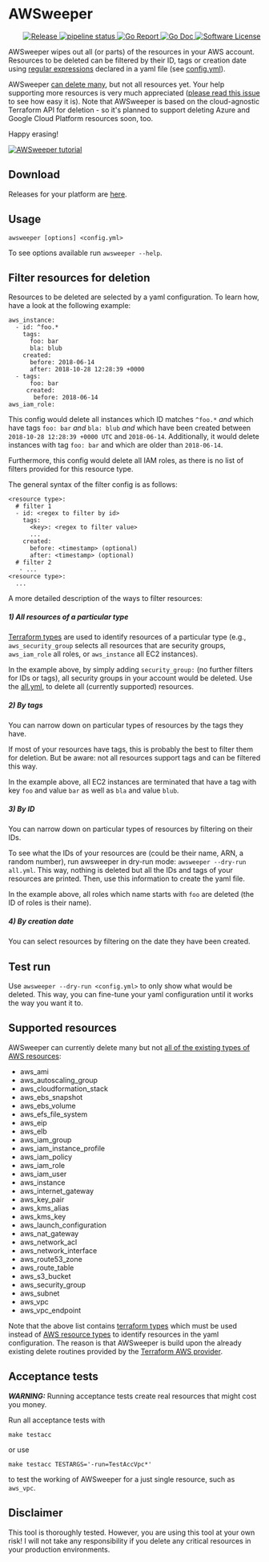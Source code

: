 # AWSweeper

<p align="right">
  <a href="https://github.com/cloudetc/awsweeper/releases/latest">
    <img alt="Release" src="https://img.shields.io/github/release/cloudetc/awsweeper.svg?style=flat-square">
  </a>
  <a href="https://gitlab.com/jckuester/awsweeper/commits/master">
    <img alt="pipeline status" src="https://gitlab.com/jckuester/awsweeper/badges/master/pipeline.svg" />
  </a>
  <a href="https://goreportcard.com/report/github.com/cloudetc/awsweeper">
    <img alt="Go Report" src="https://goreportcard.com/badge/github.com/cloudetc/awsweeper?style=flat-square" />
  </a>
  <a href="https://godoc.org/github.com/cloudetc/awsweeper">
    <img alt="Go Doc" src="https://img.shields.io/badge/godoc-reference-blue.svg?style=flat-square" />
  </a>
  <a href="https://github.com/cloudetc/awsweeper/blob/master/LICENSE">
    <img alt="Software License" src="https://img.shields.io/github/license/cloudetc/awsweeper.svg?style=flat-square" />
  </a>
</p>

AWSweeper wipes out all (or parts) of the resources in your AWS account. Resources to be deleted can be filtered by their ID, tags or 
creation date using [regular expressions](https://golang.org/pkg/regexp/syntax/) declared in a yaml file (see [config.yml](example/config.yml)).

AWSweeper [can delete many](#supported-resources), but not all resources yet. Your help 
supporting more resources is very much appreciated ([please read this issue](https://github.com/cloudetc/awsweeper/issues/21)
 to see how easy it is). Note that AWSweeper is based on the cloud-agnostic Terraform API for deletion - so it's planned to support 
 deleting Azure and Google Cloud Platform resources soon, too.

Happy erasing!

[![AWSweeper tutorial](img/asciinema-tutorial.gif)](https://asciinema.org/a/149097)

## Download

Releases for your platform are [here](https://github.com/cloudetc/awsweeper/releases).

## Usage

    awsweeper [options] <config.yml>

To see options available run `awsweeper --help`.
    
## Filter resources for deletion

Resources to be deleted are selected by a yaml configuration. To learn how, have a look at the following example:

    aws_instance:
      - id: ^foo.*
        tags:
          foo: bar
          bla: blub
        created:
          before: 2018-06-14
          after: 2018-10-28 12:28:39 +0000 
      - tags:
          foo: bar
         created:
           before: 2018-06-14
    aws_iam_role:
          
This config would delete all instances which ID matches `^foo.*` *and* which have tags `foo: bar` *and* `bla: blub`
*and* which have been created between `2018-10-28 12:28:39 +0000 UTC` and `2018-06-14`. Additionally, it would delete instances
with tag `foo: bar` and which are older than `2018-06-14`.

Furthermore, this config would delete all IAM roles, as there is no list of filters provided for this resource type.

The general syntax of the filter config is as follows:

    <resource type>:
      # filter 1
      - id: <regex to filter by id>
        tags:
          <key>: <regex to filter value>
          ...
        created:
          before: <timestamp> (optional)
          after: <timestamp> (optional)
      # filter 2
       - ...
    <resource type>:
      ...
     
A more detailed description of the ways to filter resources:

##### 1) All resources of a particular type

   [Terraform types](https://www.terraform.io/docs/providers/aws/index.html) are used to identify resources of a particular type
   (e.g., `aws_security_group` selects all resources that are security groups, `aws_iam_role` all roles,
   or `aws_instance` all EC2 instances).

   In the example above, by simply adding `security_group:` (no further filters for IDs or tags),
   all security groups in your account would be deleted. Use the [all.yml](./all.yml), to delete all (currently supported) 
   resources.

##### 2) By tags

   You can narrow down on particular types of resources by the tags they have.

   If most of your resources have tags, this is probably the best to filter them 
   for deletion. But be aware: not all resources support tags and can be filtered this way.
   
   In the example above, all EC2 instances are terminated that have a tag with key `foo` and value `bar` as well as
   `bla` and value `blub`.
   
##### 3) By ID
   
   You can narrow down on particular types of resources by filtering on their IDs.

   To see what the IDs of your resources are (could be their name, ARN, a random number),
   run awsweeper in dry-run mode: `awsweeper --dry-run all.yml`. This way, nothing is deleted but
   all the IDs and tags of your resources are printed. Then, use this information to create the yaml file.
   
   In the example above, all roles which name starts with `foo` are deleted (the ID of roles is their name).

##### 4) By creation date

   You can select resources by filtering on the date they have been created.

## Test run

 Use `awsweeper --dry-run <config.yml>` to only show what
would be deleted. This way, you can fine-tune your yaml configuration until it works the way you want it to. 

## Supported resources

AWSweeper can currently delete many but not [all of the existing types of AWS resources](http://docs.aws.amazon.com/AWSCloudFormation/latest/UserGuide/aws-template-resource-type-ref.html):

- aws_ami
- aws_autoscaling_group
- aws_cloudformation_stack
- aws_ebs_snapshot
- aws_ebs_volume
- aws_efs_file_system
- aws_eip
- aws_elb
- aws_iam_group
- aws_iam_instance_profile
- aws_iam_policy
- aws_iam_role
- aws_iam_user
- aws_instance
- aws_internet_gateway
- aws_key_pair
- aws_kms_alias
- aws_kms_key
- aws_launch_configuration
- aws_nat_gateway
- aws_network_acl
- aws_network_interface
- aws_route53_zone
- aws_route_table
- aws_s3_bucket
- aws_security_group
- aws_subnet
- aws_vpc
- aws_vpc_endpoint

Note that the above list contains [terraform types](https://www.terraform.io/docs/providers/aws/index.html) which must be used instead of [AWS resource types](http://docs.aws.amazon.com/AWSCloudFormation/latest/UserGuide/aws-template-resource-type-ref.html) to identify resources in the yaml configuration.
The reason is that AWSweeper is build upon the already existing delete routines provided by the [Terraform AWS provider](https://github.com/terraform-providers/terraform-provider-aws).

## Acceptance tests

***WARNING:*** Running acceptance tests create real resources that might cost you money.

Run all acceptance tests with

    make testacc

or use

    make testacc TESTARGS='-run=TestAccVpc*'

to test the working of AWSweeper for a just single resource, such as `aws_vpc`.

## Disclaimer

This tool is thoroughly tested. However, you are using this tool at your own risk! I will not take any responsibility if you delete any critical resources in your
production environments.
